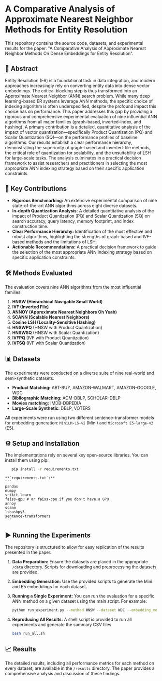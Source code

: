 # A Comparative Analysis of Approximate Nearest Neighbor Methods for Entity Resolution

This repository contains the source code, datasets, and experimental results for the paper: "A Comparative Analysis of Approximate Nearest Neighbor Methods On Dense Embeddings for Entity Resolution".

## 📖 Abstract

Entity Resolution (ER) is a foundational task in data integration, and modern approaches increasingly rely on converting entity data into dense vector embeddings. The critical blocking step is thus transformed into an Approximate Nearest Neighbor (ANN) search problem. While many deep learning-based ER systems leverage ANN methods, the specific choice of indexing algorithm is often underspecified, despite the profound impact this choice has on performance. This paper addresses this gap by providing a rigorous and comprehensive experimental evaluation of nine influential ANN algorithms from all major families (graph-based, inverted-index, and hashing). A primary contribution is a detailed, quantitative analysis of the impact of vector quantization—specifically Product Quantization (PQ) and Scalar Quantization (SQ)—on the performance profiles of baseline algorithms. Our results establish a clear performance hierarchy, demonstrating the superiority of graph-based and inverted-file methods, the critical role of quantization for scalability, and the unsuitability of LSH for large-scale tasks. The analysis culminates in a practical decision framework to assist researchers and practitioners in selecting the most appropriate ANN indexing strategy based on their specific application constraints.

## 🚀 Key Contributions

* **Rigorous Benchmarking:** An extensive experimental comparison of nine state-of-the-art ANN algorithms across eight diverse datasets.
* **In-depth Quantization Analysis:** A detailed quantitative analysis of the impact of Product Quantization (PQ) and Scalar Quantization (SQ) on search accuracy, query latency, memory footprint, and index construction time.
* **Clear Performance Hierarchy:** Identification of the most effective and robust algorithms, highlighting the strengths of graph-based and IVF-based methods and the limitations of LSH.
* **Actionable Recommendations:** A practical decision framework to guide the selection of the most appropriate ANN indexing strategy based on specific application constraints.

## 🛠️ Methods Evaluated

The evaluation covers nine ANN algorithms from the most influential families:

1.  **HNSW (Hierarchical Navigable Small World)**
2.  **IVF (Inverted File)**
3.  **ANNOY (Approximate Nearest Neighbors Oh Yeah)**
4.  **SCANN (Scalable Nearest Neighbors)**
5.  **Cosine LSH (Locality-Sensitive Hashing)**
6.  **HNSWPQ** (HNSW with Product Quantization)
7.  **HNSWSQ** (HNSW with Scalar Quantization)
8.  **IVFPQ** (IVF with Product Quantization)
9.  **IVFSQ** (IVF with Scalar Quantization)

## 📊 Datasets

The experiments were conducted on a diverse suite of nine real-world and semi-synthetic datasets:

* **Product Matching:** ABT-BUY, AMAZON-WALMART, AMAZON-GOOGLE, WDC
* **Bibliographic Matching:** ACM-DBLP, SCHOLAR-DBLP
* **Movies matching:** IMDB-DBPEDIA
* **Large-Scale Synthetic:** DBLP, VOTERS

All experiments were run using two different sentence-transformer models for embedding generation: `MiniLM-L6-v2` (Mini) and `Microsoft E5-large-v2` (E5).

## ⚙️ Setup and Installation

The implementations rely on several key open-source libraries. You can install them using pip:
 ```bash
    pip install -r requirements.txt
 ```

    **`requirements.txt`:**
    ```
    pandas
    numpy
    scikit-learn
    faiss-gpu # or faiss-cpu if you don't have a GPU
    annoy
    scann
    lshashpy3
    sentence-transformers    
    ```

## ▶️ Running the Experiments

The repository is structured to allow for easy replication of the results presented in the paper.

1.  **Data Preparation:** Ensure the datasets are placed in the appropriate `/data` directory. Scripts for downloading and preprocessing the datasets are provided.

2.  **Embedding Generation:** Use the provided scripts to generate the Mini and E5 embeddings for each dataset.

3.  **Running a Single Experiment:** You can run the evaluation for a specific ANN method on a given dataset using the main script. For example:
    ```bash
    python run_experiment.py --method HNSW --dataset WDC --embedding_model E5
    ```

4.  **Reproducing All Results:** A shell script is provided to run all experiments and generate the summary CSV files.
    ```bash
    bash run_all.sh
    ```

## 📈 Results

The detailed results, including all performance metrics for each method on every dataset, are available in the `/results` directory. The paper provides a comprehensive analysis and discussion of these findings.

